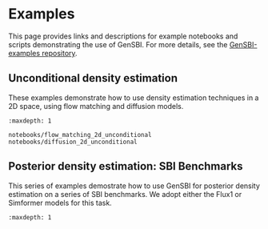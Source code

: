 # Examples


This page provides links and descriptions for example notebooks and scripts demonstrating the use of GenSBI. For more details, see the [GenSBI-examples repository](https://github.com/aurelio-amerio/GenSBI-examples).


## Unconditional density estimation
These examples demonstrate how to use density estimation techniques in a 2D space, using flow matching and diffusion models.

```{toctree}
:maxdepth: 1

notebooks/flow_matching_2d_unconditional
notebooks/diffusion_2d_unconditional
```

## Posterior density estimation: SBI Benchmarks
This series of examples demostrate how to use GenSBI for posterior density estimation on a series of SBI benchmarks.
We adopt either the Flux1 or Simformer models for this task.

```{toctree}
:maxdepth: 1

```